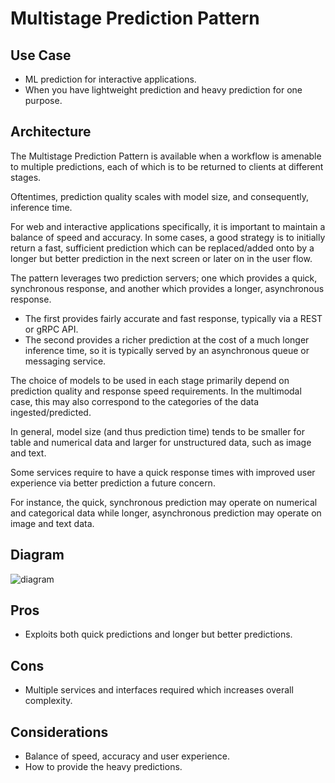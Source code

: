 # Multistage Prediction Pattern

## Use Case

- ML prediction for interactive applications.
- When you have lightweight prediction and heavy prediction for one purpose.

## Architecture

The Multistage Prediction Pattern is available when a workflow is amenable to multiple
predictions, each of which is to be returned to clients at different stages.

Oftentimes, prediction quality scales with model size, and consequently, inference time.

For web and interactive applications specifically, it is important to maintain a balance
of speed and accuracy. In some cases, a good strategy is to initially return a fast,
sufficient prediction which can be replaced/added onto by a longer but better prediction
in the next screen or later on in the user flow.

The pattern leverages two prediction servers; one which provides a quick, synchronous
response, and another which provides a longer, asynchronous response.

- The first provides fairly accurate and fast response, typically via a REST or gRPC
  API.
- The second provides a richer prediction at the cost of a much longer inference time,
  so it is typically served by an asynchronous queue or messaging service.

The choice of models to be used in each stage primarily depend on prediction quality and
response speed requirements. In the multimodal case, this may also correspond to the
categories of the data ingested/predicted.

In general, model size (and thus prediction time) tends to be smaller for table and
numerical data and larger for unstructured data, such as image and text.

Some services require to have a quick response times with improved user experience via
better prediction a future concern.

For instance, the quick, synchronous prediction may operate on numerical and categorical
data while longer, asynchronous prediction may operate on image and text data.

## Diagram

![diagram](diagram.png)

## Pros

- Exploits both quick predictions and longer but better predictions.

## Cons

- Multiple services and interfaces required which increases overall complexity.

## Considerations

- Balance of speed, accuracy and user experience.
- How to provide the heavy predictions.
